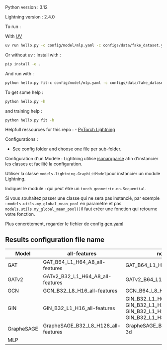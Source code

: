 Python version : 3.12

Lightning version : 2.4.0

To run :

With [UV](https://docs.astral.sh/uv/)

```bash
uv run hello.py -c config/model/mlp.yaml -c configs/data/fake_dataset.yaml -c configs/trainers/fast_dev_run.yaml -c configs/lr_scheduler/reduce_on_plateau.yaml
```

Or without uv :
Install with :

```bash
pip install -e .
```

And run with :

```bash
python hello.py fit-c config/model/mlp.yaml -c configs/data/fake_dataset.yaml -c configs/trainers/fast_dev_run.yaml -c configs/lr_scheduler/reduce_on_plateau.yaml
```

To get some help :

```bash
python hello.py -h
```

and training help :

```bash
python hello.py fit -h
```

Helpfull ressources for this repo :
    - [PyTorch Lightning](https://lightning.ai/docs/pytorch/stable/)

Configurations :

- See config folder and choose one file per sub-folder.

Configuration d'un Modèle :
Lightning utilise [jsonargparse](https://jsonargparse.readthedocs.io/en/v4.35.0/#basic-usage) afin d'instancier les classes et facilité la configuration.

Utiliser la classe `models.lightning.GraphLitModel`pour instancier un module Lightning.

Indiquer le module : qui peut être un `torch_geometric.nn.Sequential`.

Si vous souhaitez passer une classe qui ne sera pas instancié, par exemple :
`models.utils.my_global_mean_pool` en paramètre et pas `models.utils.my_global_mean_pool()`il faut créer une fonction qui retourne votre fonction.

Plus concrètement, regarder le fichier de config [gcn.yaml](configs/model/gcn.yaml)

## Results configuration file name
| Model      	| all-features                        	| no-3d                                                                                	| No structure              	|
|------------	|-------------------------------------	|--------------------------------------------------------------------------------------	|---------------------------	|
| GAT        	| GAT_B64_L1_H64_A8_all-features      	| GAT_B64_L1_H128_A8_no-3d                                                             	| GAT_B64_L2_H64_A1_one     	|
| GATv2      	| GATv2_B32_L1_H64_A8_all-features    	| GATv2_B64_L1_H32_A8_no-3d                                                            	| GATv2_B64_L2_H64_A8_one   	|
| GCN        	| GCN_B32_L8_H16_all-features         	| GCN_B64_L8_H64_no-3d                                                                 	| GCN_B64_L2_H128_one       	|
| GIN        	| GIN_B32_L1_H16_all-features         	| GIN_B32_L1_H64_no-3d GIN_B32_L1_H16_no-3d GIN_B32_L1_H128_no-3d GIN_B32_L1_H32_no-3d 	|                           	|
| GrapheSAGE 	| GrapheSAGE_B32_L8_H128_all-features 	| GrapheSAGE_B32_L2_H128_no-3d                                                         	| GrapheSAGE_B32_L2_H64_one 	|
| MLP        	|                                     	|                                                                                      	| MLP_B32_L2_H128_one       	|

